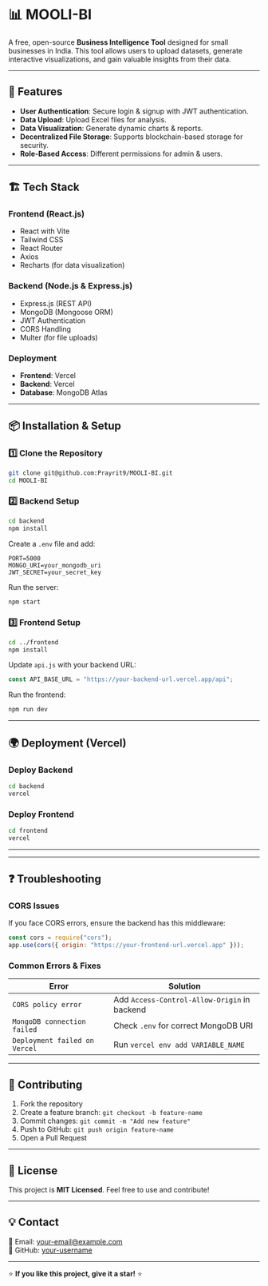 # 📊 MOOLI-BI

A free, open-source **Business Intelligence Tool** designed for small businesses in India. This tool allows users to upload datasets, generate interactive visualizations, and gain valuable insights from their data.

---

## 🚀 Features
- **User Authentication**: Secure login & signup with JWT authentication.
- **Data Upload**: Upload Excel files for analysis.
- **Data Visualization**: Generate dynamic charts & reports.
- **Decentralized File Storage**: Supports blockchain-based storage for security.
- **Role-Based Access**: Different permissions for admin & users.

---

## 🏗 Tech Stack
### **Frontend (React.js)**
- React with Vite
- Tailwind CSS
- React Router
- Axios
- Recharts (for data visualization)

### **Backend (Node.js & Express.js)**
- Express.js (REST API)
- MongoDB (Mongoose ORM)
- JWT Authentication
- CORS Handling
- Multer (for file uploads)

### **Deployment**
- **Frontend**: Vercel
- **Backend**: Vercel
- **Database**: MongoDB Atlas

---

## 📦 Installation & Setup
### 1️⃣ **Clone the Repository**
```sh
git clone git@github.com:Prayrit9/MOOLI-BI.git
cd MOOLI-BI
```

### 2️⃣ **Backend Setup**
```sh
cd backend
npm install
```
Create a `.env` file and add:
```env
PORT=5000
MONGO_URI=your_mongodb_uri
JWT_SECRET=your_secret_key
```
Run the server:
```sh
npm start
```

### 3️⃣ **Frontend Setup**
```sh
cd ../frontend
npm install
```
Update `api.js` with your backend URL:
```js
const API_BASE_URL = "https://your-backend-url.vercel.app/api";
```
Run the frontend:
```sh
npm run dev
```

---

## 🌍 Deployment (Vercel)
### **Deploy Backend**
```sh
cd backend
vercel
```

### **Deploy Frontend**
```sh
cd frontend
vercel
```

---


---

## ❓ Troubleshooting
### **CORS Issues**
If you face CORS errors, ensure the backend has this middleware:
```js
const cors = require("cors");
app.use(cors({ origin: "https://your-frontend-url.vercel.app" }));
```

### **Common Errors & Fixes**
| Error | Solution |
|-------|----------|
| `CORS policy error` | Add `Access-Control-Allow-Origin` in backend |
| `MongoDB connection failed` | Check `.env` for correct MongoDB URI |
| `Deployment failed on Vercel` | Run `vercel env add VARIABLE_NAME` |

---

## 🤝 Contributing
1. Fork the repository
2. Create a feature branch: `git checkout -b feature-name`
3. Commit changes: `git commit -m "Add new feature"`
4. Push to GitHub: `git push origin feature-name`
5. Open a Pull Request

---

## 📜 License
This project is **MIT Licensed**. Feel free to use and contribute!

---

## 💡 Contact
📧 Email: [your-email@example.com](mailto:your-email@example.com)  
🐙 GitHub: [your-username](https://github.com/your-username)

---

⭐ **If you like this project, give it a star!** ⭐
